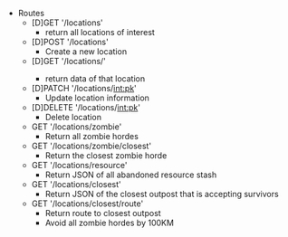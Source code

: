 - Routes
    - [D]GET '/locations'
      - return all locations of interest
    - [D]POST '/locations'
      - Create a new location
    - [D]GET '/locations/<location>'
      - return data of that location
    - [D]PATCH '/locations/<int:pk>'
      - Update location information
    - [D]DELETE '/locations/<int:pk>'
      - Delete location
    - GET '/locations/zombie'
      - Return all zombie hordes
    - GET '/locations/zombie/closest'
      - Return the closest zombie horde
    - GET '/locations/resource'
      - Return JSON of all abandoned resource stash
    - GET '/locations/closest'
      - Return JSON of the closest outpost that is accepting survivors
    - GET '/locations/closest/route'
      - Return route to closest outpost
      - Avoid all zombie hordes by 100KM